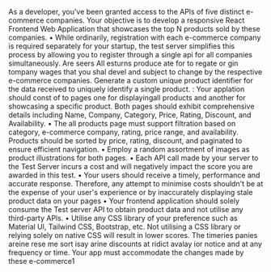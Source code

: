 As a developer, you've been granted access to the APls of five distinct e-commerce companies. Your objective is to develop a responsive React Frontend Web Application that showcases the top N products sold by these companies. • While ordinarily, registration with each e-commerce company is required separately for your startup, the test server simplifies this process by allowing you to register through a single api for all companies simultaneously. Are seers All esturns produce ate for to regate or gin tompany wages that you shal devel and subject to change by the respective e-commerce companies. Generate a custom unique product identifier for the data received to uniquely identify a single product. : Your applation should const of to pages one for displayingall products and another for showcasing a specific product. Both pages should exhibit comprehensive details including Name, Company, Category, Price, Rating, Discount, and Availability. • The all products page must support filtration based on category, e-commerce company, rating, price range, and availability. Products should be sorted by price, rating, discount, and paginated to ensure efficient navigation. • Employ a random assortment of images as product illustrations for both pages. • Each API call made by your server to the Test Server incurs a cost and will negatively impact the score you are awarded in this test. • Your users should receive a timely, performance and accurate response. Therefore, any attempt to minimise costs shouldn't be at the expense of your user's experience or by inaccurately displaying stale product data on your pages • Your frontend application should solely consume the Test server API to obtain product data and not utilise any third-party APls. • Utilise any CSS library of your preference such as Material Ul, Tailwind CSS, Bootstrap, etc. Not utilising a CSS library or relying solely on native CSS will result in lower scores. The timeries panies areine rese me sort isay arine discounts at ridict avalay ior notice and at any frequency or time. Your app must accommodate the changes made by these e-commerce1
